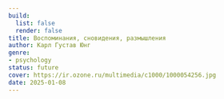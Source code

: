 ```yaml
---
build:
  list: false
  render: false
title: Воспоминания, сновидения, размышления
author: Карл Густав Юнг
genre:
- psychology
status: future
cover: https://ir.ozone.ru/multimedia/c1000/1000054256.jpg
date: 2025-01-08
---
```


